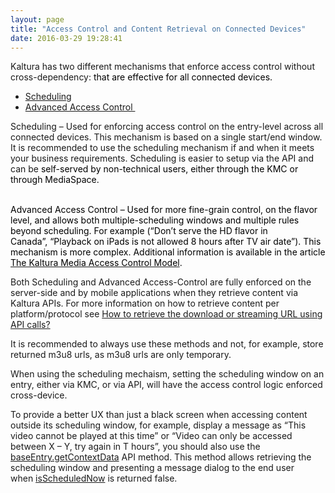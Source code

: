 ```yaml
---
layout: page
title: "Access Control and Content Retrieval on Connected Devices"
date: 2016-03-29 19:28:41
---
```


<p>
    Kaltura has two different mechanisms that enforce access control without cross-dependency: <span style="color: #000000;">that are effective for all connected devices.</span>
  </p>
  
  <ul>
    <li>
      <a href="#Scheduling">Scheduling</a>
    </li>
    <li>
      <a href="#Advanced">Advanced Access Control </a>
    </li>
  </ul>
  
  <p>
    <a name="Scheduling"></a>Scheduling – Used for enforcing access control on the entry-level across all connected devices. This mechanism is based on a single start/end window. It is recommended to use the scheduling mechanism if and when it meets your business requirements. Scheduling is easier to setup via the API and can be<span style="color: #000000;"> self-served by non-technical users, either through the KMC or through MediaSpace.</span>
  </p>
  
  <p>
    <br /><span style="color: #000000;"><a name="Advanced"></a>Advanced Access Control – Used for more fine-grain control, on the flavor level, and allows both multiple-scheduling windows and multiple rules beyond scheduling. For example (“Don’t serve the HD flavor in Canada”, “Playback on iPads is not allowed 8 hours after TV air date”). This mechanism is more complex. Additional information is available in the article <a href="%20http://kc-public.kaltura.com/kaltura-media-access-control-model#device-specific" target="_blank"><span style="color: #000000;">The Kaltura Media Access Control Model</span></a>.</span>
  </p>
  
  <p>
    Both Scheduling and Advanced Access-Control are fully enforced on the server-side and by mobile applications when they retrieve content via Kaltura APIs. For more information on how to retrieve content per platform/protocol see <a href="{{site.url}}/documentation/Knowledge/how-retrieve-download-or-streaming-url-using-api-calls.html" target="_blank">How to retrieve the download or streaming URL using API calls?</a>
  </p>
  
  <p>
    <a href="{{site.url}}/documentation/Knowledge/how-retrieve-download-or-streaming-url-using-api-calls.html" target="_blank"></a>It is recommended to always use these methods and not, for example, store returned m3u8 urls, as m3u8 urls are only temporary.
  </p>
  
  <p>
    When using the scheduling mechaism, setting the scheduling window on an entry, either via KMC, or via API, will have the access control logic enforced cross-device.
  </p>
  
  <p>
    To provide a better UX than just a black screen when accessing content outside its scheduling window, for example, display a message as “This video cannot be played at this time” or “Video can only be accessed between X – Y, try again in T hours”, you should also use the <a href="http://www.kaltura.com/api_v3/testmeDoc/index.php?service=baseEntry&action=getcontextdata">baseEntry.getContextData</a> API method. This method allows retrieving the scheduling window and presenting a message dialog to the end user when <a href="http://www.kaltura.com/api_v3/testmeDoc/index.php?object=KalturaEntryContextDataResult">isScheduledNow</a> is returned false.
  </p>